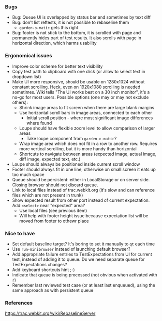 ### Bugs 
* Bug: Queue UI is overlapped by status bar and sometimes by text diff
* Bug: don't list reftests, it is not possible to rebaseline them
    * `garden-o-matic` gets this right
* Bug: footer is not stick to the bottom, it is scrolled with page and permanently hides part of test results. It also scrolls with page in horizontal direction, which harms usability

### Ergonomical issues
* Improve color scheme for better text visibility
* Copy test path to clipboard with one click (or allow to select text in dropdown list)
* Make UI more responsive, should be usable on 1280x1024 without constant scrolling. Heck, even on 1920x1080 scrolling is needed sometimes. Wiki tells "The UI works best on a 30 inch monitor", it's a no-go for most users. Possible options (one may or may not exclude others):
    * Shrink image areas to fit screen when there are large blank margins
    * Use horizontal scroll bars in image areas, connected to each other
        * Initial scroll position - where most significant image differences where found
    * Loupe should have flexible zoom level to allow comparison of larger areas
        * Take loupe component from `garden-o-matic`?
    * Wrap image area which does not fit in a row to another row. Requires more vertical scrolling, but it is more handy than horizontal
    * Shortcuts to navigate between areas (expected image, actual image, diff image, expected text, etc.)
* Loupe should always be positioned inside current scroll window
* Footer should always fit in one line, otherwise on small screen it eats up too much space
* Queue should be persistent: either in LocalStorage or on server side. Closing browser should not discard queue.
* Link to local files instead of trac.webkit.org (it's slow and can reference files which are not present in trunk)
* Show expected result from other port instead of current expectation. Add `<select>` near "expected" area?
    * Use local files (see previous item)
    * Will help with footer height issue because expectation list will be moved from footer to othewr place

### Nice to have

* Set default baseline target? It's boring to set it manually to `qt` each time
* Use `run-minibrowser` instead of launching default browser?
* Add appropriate failure entries to TestExpectations from UI for current test, instead of adding it to queue. Do we need separate queue for TestExpectations changes?
* Add keyboard shortcuts hint ;-)
* Indicate that queue is being processed (not obvious when activated with `r`)
* Remember last reviewed test case (or at least last enqueued), using the same approach as with persistent queue

### References
https://trac.webkit.org/wiki/RebaselineServer